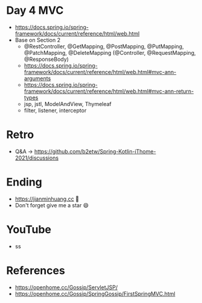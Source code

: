# Day 4 MVC
* https://docs.spring.io/spring-framework/docs/current/reference/html/web.html
* Base on Section 2
  * @RestController, @GetMapping, @PostMapping, @PutMapping, @PatchMapping, @DeleteMapping (@Controller, @RequestMapping, @ResponseBody)
  * https://docs.spring.io/spring-framework/docs/current/reference/html/web.html#mvc-ann-arguments
  * https://docs.spring.io/spring-framework/docs/current/reference/html/web.html#mvc-ann-return-types
  * jsp, jstl, ModelAndView, Thymeleaf
  * filter, listener, interceptor

# Retro
* Q&A -> https://github.com/b2etw/Spring-Kotlin-iThome-2021/discussions

# Ending
* https://jianminhuang.cc 🌈
* Don't forget give me a star 😄

# YouTube
* ss

# References
* https://openhome.cc/Gossip/ServletJSP/
* https://openhome.cc/Gossip/SpringGossip/FirstSpringMVC.html
